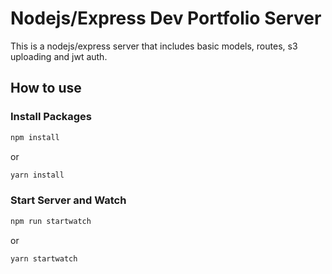 # Nodejs/Express Dev Portfolio Server

This is a nodejs/express server that includes basic models, routes, s3 uploading and jwt auth.

## How to use

### Install Packages

```bash
npm install
```

or

```bash
yarn install
```

### Start Server and Watch

```bash
npm run startwatch
```

or

```
yarn startwatch
```
